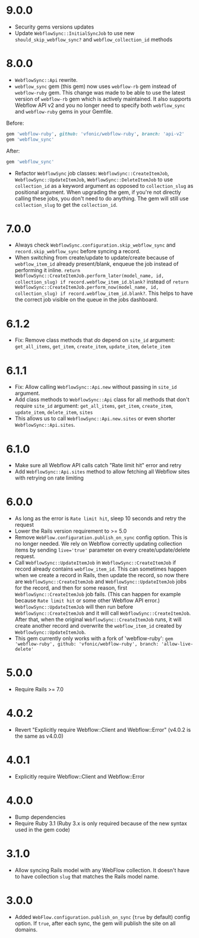 # 9.0.0

- Security gems versions updates
- Update `WebflowSync::InitialSyncJob` to use new `should_skip_webflow_sync?` and `webflow_collection_id` methods

# 8.0.0

- `WebflowSync::Api` rewrite.
- `webflow_sync` gem (this gem) now uses `webflow-rb` gem instead of `webflow-ruby` gem. This change was made to be able to use the latest version of `webflow-rb` gem which is actively maintained. It also supports Webflow API v2 and you no longer need to specify both `webflow_sync` and `webflow-ruby` gems in your Gemfile.

Before:

```ruby
gem 'webflow-ruby', github: 'vfonic/webflow-ruby', branch: 'api-v2'
gem 'webflow_sync'
```

After:

```ruby
gem 'webflow_sync'
```

- Refactor `WebflowSync` job classes: `WebflowSync::CreateItemJob`, `WebflowSync::UpdateItemJob`, `WebflowSync::DeleteItemJob` to use `collection_id` as a keyword argument as opposed to `collection_slug` as positional argument. When upgrading the gem, if you're not directly calling these jobs, you don't need to do anything. The gem will still use `collection_slug` to get the `collection_id`.

# 7.0.0

- Always check `WebflowSync.configuration.skip_webflow_sync` and `record.skip_webflow_sync` before syncing a record.
- When switching from create/update to update/create because of `webflow_item_id` already present/blank, enqueue the job instead of performing it inline. `return WebflowSync::CreateItemJob.perform_later(model_name, id, collection_slug) if record.webflow_item_id.blank?` instead of `return WebflowSync::CreateItemJob.perform_now(model_name, id, collection_slug) if record.webflow_item_id.blank?`. This helps to have the correct job visible on the queue in the jobs dashboard.

# 6.1.2

- Fix: Remove class methods that _do_ depend on `site_id` argument: `get_all_items`, `get_item`, `create_item`, `update_item`, `delete_item`

# 6.1.1

- Fix: Allow calling `WebflowSync::Api.new` without passing in `site_id` argument.
- Add class methods to `WebflowSync::Api` class for all methods that don't require `site_id` argument: `get_all_items`, `get_item`, `create_item`, `update_item`, `delete_item`, `sites`
- This allows us to call `WebflowSync::Api.new.sites` or even shorter `WebflowSync::Api.sites`.

# 6.1.0

- Make sure all Webflow API calls catch "Rate limit hit" error and retry
- Add `WebflowSync::Api.sites` method to allow fetching all Webflow sites with retrying on rate limiting

# 6.0.0

- As long as the error is `Rate limit hit`, sleep 10 seconds and retry the request
- Lower the Rails version requirement to >= 5.0
- Remove `WebFlow.configuration.publish_on_sync` config option. This is no longer needed. We rely on Webflow correctly updating collection items by sending `live='true'` parameter on every create/update/delete request.
- Call `WebflowSync::UpdateItemJob` in `WebflowSync::CreateItemJob` if record already contains `webflow_item_id`. This can sometimes happen when we create a record in Rails, then update the record, so now there are `WebflowSync::CreateItemJob` and `WebflowSync::UpdateItemJob` jobs for the record, and then for some reason, first `WebflowSync::CreateItemJob` job fails. (This can happen for example because `Rate limit hit` or some other Webflow API error.) `WebflowSync::UpdateItemJob` will then run before `WebflowSync::CreateItemJob` and it will call `WebflowSync::CreateItemJob`. After that, when the original `WebflowSync::CreateItemJob` runs, it will create another record and overwrite the `webflow_item_id` created by `WebflowSync::UpdateItemJob`.
- This gem currently only works with a fork of 'webflow-ruby': `gem 'webflow-ruby', github: 'vfonic/webflow-ruby', branch: 'allow-live-delete'`

# 5.0.0

- Require Rails >= 7.0

# 4.0.2

- Revert "Explicitly require Webflow::Client and Webflow::Error" (v4.0.2 is the same as v4.0.0)

# 4.0.1

- Explicitly require Webflow::Client and Webflow::Error

# 4.0.0

- Bump dependencies
- Require Ruby 3.1 (Ruby 3.x is only required because of the new syntax used in the gem code)

# 3.1.0

- Allow syncing Rails model with any WebFlow collection. It doesn't have to have collection `slug` that matches the Rails model name.

# 3.0.0

- Added `WebFlow.configuration.publish_on_sync` (`true` by default) config option. If `true`, after each sync, the gem will publish the site on all domains.
